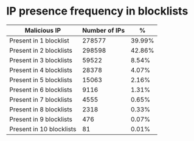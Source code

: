 # IP presence frequency in blocklists
| Malicious IP | Number of IPs | % |
|----|----|----|
| Present in 1 blocklist | 278577 | 39.99% |
| Present in 2 blocklists | 298598 | 42.86% |
| Present in 3 blocklists | 59522 | 8.54% |
| Present in 4 blocklists | 28378 | 4.07% |
| Present in 5 blocklists | 15063 | 2.16% |
| Present in 6 blocklists | 9116 | 1.31% |
| Present in 7 blocklists | 4555 | 0.65% |
| Present in 8 blocklists | 2318 | 0.33% |
| Present in 9 blocklists | 476 | 0.07% |
| Present in 10 blocklists | 81 | 0.01% |
